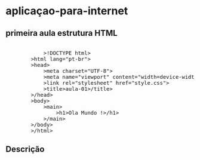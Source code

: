 # aplicaçao-para-internet

## primeira aula estrutura HTML

<pre>
            
            >!DOCTYPE html>
        >html lang="pt-br">
        >head>
            >meta charset="UTF-8">
            >meta name="viewport" content="width=device-width, initial-scale=1.0">
            >link rel="stylesheet" href="style.css">
            >title>aula-01>/title>
        >/head>
        >body>
            >main>
                >h1>Ola Mundo !>/h1>
            >/main>
        >/body>
        >/html>
</pre>

## Descrição




